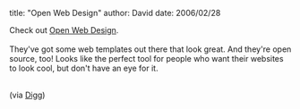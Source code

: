 
title: "Open Web Design"
author: David
date: 2006/02/28

Check out [Open Web Design](http://www.openwebdesign.org/).<br><br>They've got some web templates out there that look great. And they're open source, too! Looks like the perfect tool for people who want their websites to look cool, but don't have an eye for it.<br><br><div align="left">(via [Digg](http://digg.com/design/The_top_10_most_popular_Open_Source_Website_Templates_%5B_Photos_included_%5D))<br>
</div>

